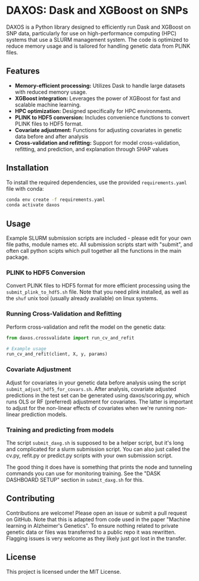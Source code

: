 # DAXOS: Dask and XGBoost on SNPs

DAXOS is a Python library designed to efficiently run Dask and XGBoost on SNP data, particularly for use on high-performance computing (HPC) systems that use a SLURM management system. The code is optimized to reduce memory usage and is tailored for handling genetic data from PLINK files.

## Features

- **Memory-efficient processing:** Utilizes Dask to handle large datasets with reduced memory usage.
- **XGBoost integration:** Leverages the power of XGBoost for fast and scalable machine learning.
- **HPC optimization:** Designed specifically for HPC environments.
- **PLINK to HDF5 conversion:** Includes convenience functions to convert PLINK files to HDF5 format.
- **Covariate adjustment:** Functions for adjusting covariates in genetic data before and after analysis
- **Cross-validation and refitting:** Support for model cross-validation, refitting, and prediction, and explanation through SHAP values

## Installation

To install the required dependencies, use the provided `requirements.yaml` file with conda:

```sh
conda env create -f requirements.yaml
conda activate daxos
```

## Usage

Example SLURM submission scripts are included - please edit for your own file paths, module names etc. All submission scripts start with "submit", and often call python scipts which pull together all the functions in the main package.

### PLINK to HDF5 Conversion

Convert PLINK files to HDF5 format for more efficient processing using the `submit_plink_to_hdf5.sh` file. Note that you need plink installed, as well as the `shuf` unix tool (usually already available) on linux systems.

### Running Cross-Validation and Refitting

Perform cross-validation and refit the model on the genetic data:

```python
from daxos.crossvalidate import run_cv_and_refit

# Example usage
run_cv_and_refit(client, X, y, params)
```

### Covariate Adjustment

Adjust for covariates in your genetic data before analysis using the script `submit_adjust_hdf5_for_covars.sh`. After analysis, covariate adjusted predictions in the test set can be generated using daxos/scoring.py, which runs OLS or RF (preferred) adjustment for covariates. The latter is important to adjust for the non-linear effects of covariates when we're running non-linear prediction models.

### Training and predicting from models
The script `submit_daxg.sh` is supposed to be a helper script, but it's long and complicated for a slurm submission script. You can also just called the cv.py, refit.py or predict.py scripts with your own submission script.

The good thing it does have is something that prints the node and tunneling commands you can use for monitoring training. See the "DASK DASHBOARD SETUP" section in `submit_daxg.sh` for this.

## Contributing

Contributions are welcome! Please open an issue or submit a pull request on GitHub. Note that this is adapted from code used in the paper "Machine learning in Alzheimer's Genetics". To ensure nothing related to private genetic data or files was transferred to a public repo it was rewritten. Flagging issues is very welcome as they likely just got lost in the transfer.

## License

This project is licensed under the MIT License.